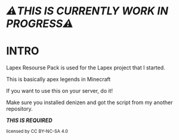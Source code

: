 # ***:warning:THIS IS CURRENTLY WORK IN PROGRESS:warning:***

# **INTRO**

Lapex Resourse Pack is used for the Lapex project that I started.

This is basically apex legends in Minecraft

If you want to use this on your server, do it!

Make sure you installed denizen and got the script from my another repository.

***THIS IS REQUIRED***


<sup> licensed by CC BY-NC-SA 4.0 </sup>


